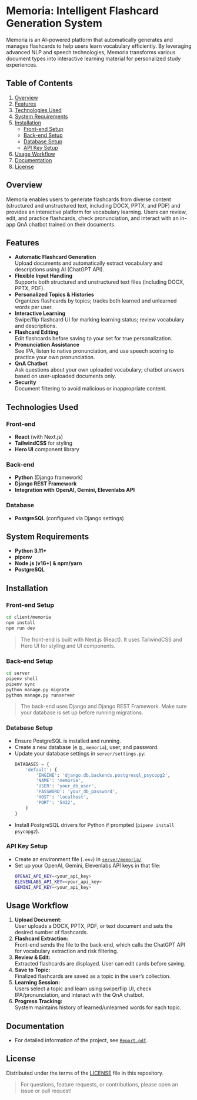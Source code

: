 # Memoria: Intelligent Flashcard Generation System

Memoria is an AI-powered platform that automatically generates and manages flashcards to help users learn vocabulary efficiently. By leveraging advanced NLP and speech technologies, Memoria transforms various document types into interactive learning material for personalized study experiences.

## Table of Contents

1. [Overview](#overview)
2. [Features](#features)
3. [Technologies Used](#technologies-used)
4. [System Requirements](#system-requirements)
5. [Installation](#installation)
    - [Front-end Setup](#front-end-setup)
    - [Back-end Setup](#back-end-setup)
    - [Database Setup](#database-setup)
    - [API Key Setup](#api-key-setup)
6. [Usage Workflow](#usage-workflow)
7. [Documentation](#documentation)
8. [License](#license)

## Overview

Memoria enables users to generate flashcards from diverse content (structured and unstructured text, including DOCX, PPTX, and PDF) and provides an interactive platform for vocabulary learning. Users can review, edit, and practice flashcards, check pronunciation, and interact with an in-app QnA chatbot trained on their documents.

## Features

- **Automatic Flashcard Generation**  
  Upload documents and automatically extract vocabulary and descriptions using AI (ChatGPT API).
- **Flexible Input Handling**  
  Supports both structured and unstructured text files (including DOCX, PPTX, PDF).
- **Personalized Topics & Histories**  
  Organizes flashcards by topics; tracks both learned and unlearned words per user.
- **Interactive Learning**  
  Swipe/flip flashcard UI for marking learning status; review vocabulary and descriptions.
- **Flashcard Editing**  
  Edit flashcards before saving to your set for true personalization.
- **Pronunciation Assistance**  
  See IPA, listen to native pronunciation, and use speech scoring to practice your own pronunciation.
- **QnA Chatbot**  
  Ask questions about your own uploaded vocabulary; chatbot answers based on user-uploaded documents only.
- **Security**  
  Document filtering to avoid malicious or inappropriate content.

## Technologies Used

### Front-end
- **React** (with Next.js)
- **TailwindCSS** for styling
- **Hero UI** component library

### Back-end
- **Python** (Django framework)
- **Django REST Framework**
- **Integration with OpenAI, Gemini, Elevenlabs API**

### Database
- **PostgreSQL** (configured via Django settings)

## System Requirements

- **Python 3.11+**
- **pipenv**
- **Node.js (v16+) & npm/yarn**
- **PostgreSQL**

## Installation

### <a name="front-end-setup"></a>Front-end Setup

```bash
cd client/memoria
npm install
npm run dev
```
> The front-end is built with Next.js (React). It uses TailwindCSS and Hero UI for styling and UI components.

### <a name="back-end-setup"></a>Back-end Setup

```bash
cd server
pipenv shell
pipenv sync
python manage.py migrate
python manage.py runserver
```
> The back-end uses Django and Django REST Framework. Make sure your database is set up before running migrations.

### <a name="database-setup"></a>Database Setup

- Ensure PostgreSQL is installed and running.
- Create a new database (e.g., `memoria`), user, and password.
- Update your database settings in `server/settings.py`:
    ```python
    DATABASES = {
        'default': {
            'ENGINE': 'django.db.backends.postgresql_psycopg2',
            'NAME': 'memoria',
            'USER': 'your_db_user',
            'PASSWORD': 'your_db_password',
            'HOST': 'localhost',
            'PORT': '5432',
        }
    }
    ```
- Install PostgreSQL drivers for Python if prompted (`pipenv install psycopg2`).

### <a name="api-key-setup"></a>API Key Setup

- Create an environment file (`.env`) in [`server/memoria/`](./server/memoria/)
- Set up your OpenAI, Gemini, Elevenlabs API keys in that file:
  ```bash
  OPENAI_API_KEY=<your_api_key>
  ELEVENLABS_API_KEY=<your_api_key>
  GEMINI_API_KEY=<your_api_key>
  ```

## Usage Workflow

1. **Upload Document:**  
   User uploads a DOCX, PPTX, PDF, or text document and sets the desired number of flashcards.
2. **Flashcard Extraction:**  
   Front-end sends the file to the back-end, which calls the ChatGPT API for vocabulary extraction and risk filtering.
3. **Review & Edit:**  
   Extracted flashcards are displayed. User can edit cards before saving.
4. **Save to Topic:**  
   Finalized flashcards are saved as a topic in the user’s collection.
5. **Learning Session:**  
   Users select a topic and learn using swipe/flip UI, check IPA/pronunciation, and interact with the QnA chatbot.
6. **Progress Tracking:**  
   System maintains history of learned/unlearned words for each topic.

## Documentation

- For detailed information of the project, see [`Report.pdf`](.docs/Report.pdf).

## License

Distributed under the terms of the [LICENSE](./LICENSE) file in this repository.

> For questions, feature requests, or contributions, please open an issue or pull request!